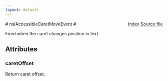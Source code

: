 ```yaml
---
layout: default
---
```

<div class='links' style='float:right'><a href="../index.html">Index</a>
<a href="http://dxr.mozilla.org/mozilla-central/source/accessible/interfaces/nsIAccessibleCaretMoveEvent.idl">Source file</a>
</div>
# nsIAccessibleCaretMoveEvent #
  
Fired when the caret changes position in text.  
  

## Attributes ##

### caretOffset ###
  
Return caret offset.  
  
